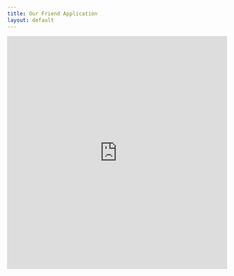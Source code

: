 ```yaml
---
title: Our Friend Application
layout: default
---
```

<iframe class="airtable-embed" src="https://airtable.com/embed/shrMEDVHZgVPqEmgH?backgroundColor=blue" frameborder="0" onmousewheel="" width="100%" height="533" style="background: transparent; border: 1px solid #ccc;"></iframe>